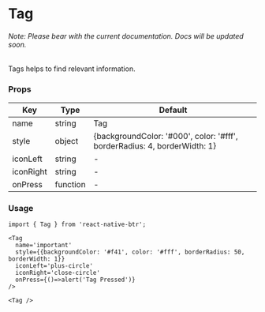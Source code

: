 # Tag

###### Note: Please bear with the current documentation. Docs will be updated soon.

Tags helps to find relevant information.

### Props
Key | Type | Default
----|----|----
name | string | Tag 
style | object | {backgroundColor: '#000', color: '#fff', borderRadius: 4, borderWidth: 1} 
iconLeft | string | - 
iconRight | string | - 
onPress | function | - 

### Usage
```
import { Tag } from 'react-native-btr';

<Tag 
  name='important'
  style={{backgroundColor: '#f41', color: '#fff', borderRadius: 50, borderWidth: 1}}
  iconLeft='plus-circle'
  iconRight='close-circle'
  onPress={()=>alert('Tag Pressed')}
/>

<Tag />
``` 